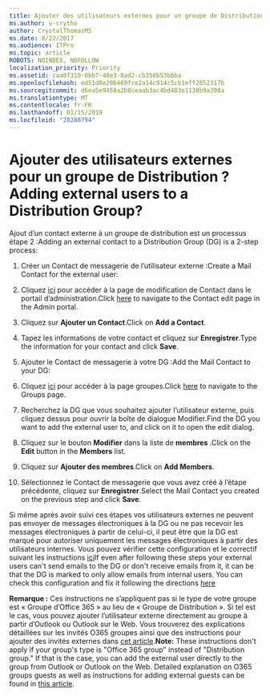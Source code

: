 ```yaml
---
title: Ajouter des utilisateurs externes pour un groupe de Distribution ?
ms.author: v-crytho
author: CrystalThomasMS
ms.date: 8/22/2017
ms.audience: ITPro
ms.topic: article
ROBOTS: NOINDEX, NOFOLLOW
localization_priority: Priority
ms.assetid: caa0f310-0bb7-48e3-8ad2-cb358b53bbba
ms.openlocfilehash: ed51d0e206469fce2a14c914c5cb1eff2052317b
ms.sourcegitcommit: d6ea5e9458a2b8ceaab3ac4bd483e1130b9a398a
ms.translationtype: MT
ms.contentlocale: fr-FR
ms.lasthandoff: 01/15/2019
ms.locfileid: "28288794"
---
```

# <a name="adding-external-users-to-a-distribution-group"></a><span data-ttu-id="6af62-102">Ajouter des utilisateurs externes pour un groupe de Distribution ?</span><span class="sxs-lookup"><span data-stu-id="6af62-102">Adding external users to a Distribution Group?</span></span>

<span data-ttu-id="6af62-103">Ajout d’un contact externe à un groupe de distribution est un processus étape 2 :</span><span class="sxs-lookup"><span data-stu-id="6af62-103">Adding an external contact to a Distribution Group (DG) is a 2-step process:</span></span>
  
1. <span data-ttu-id="6af62-104">Créer un Contact de messagerie de l’utilisateur externe :</span><span class="sxs-lookup"><span data-stu-id="6af62-104">Create a Mail Contact for the external user:</span></span>
    
1. <span data-ttu-id="6af62-105">Cliquez [ici](https://support.office.com/article/https://portal.office.com/adminportal/home.aspx#/Contact) pour accéder à la page de modification de Contact dans le portail d’administration.</span><span class="sxs-lookup"><span data-stu-id="6af62-105">Click [here](https://support.office.com/article/https://portal.office.com/adminportal/home.aspx#/Contact) to navigate to the Contact edit page in the Admin portal.</span></span> 
    
2. <span data-ttu-id="6af62-106">Cliquez sur **Ajouter un Contact**.</span><span class="sxs-lookup"><span data-stu-id="6af62-106">Click on **Add a Contact**.</span></span>
    
3. <span data-ttu-id="6af62-107">Tapez les informations de votre contact et cliquez sur **Enregistrer**.</span><span class="sxs-lookup"><span data-stu-id="6af62-107">Type the information for your contact and click **Save**.</span></span>
    
2. <span data-ttu-id="6af62-108">Ajouter le Contact de messagerie à votre DG :</span><span class="sxs-lookup"><span data-stu-id="6af62-108">Add the Mail Contact to your DG:</span></span>
    
1. <span data-ttu-id="6af62-109">Cliquez [ici](https://support.office.com/article/https://portal.office.com/adminportal/home.aspx#/groups) pour accéder à la page groupes.</span><span class="sxs-lookup"><span data-stu-id="6af62-109">Click [here](https://support.office.com/article/https://portal.office.com/adminportal/home.aspx#/groups) to navigate to the Groups page.</span></span> 
    
2. <span data-ttu-id="6af62-110">Recherchez la DG que vous souhaitez ajouter l’utilisateur externe, puis cliquez dessus pour ouvrir la boîte de dialogue Modifier.</span><span class="sxs-lookup"><span data-stu-id="6af62-110">Find the DG you want to add the external user to, and click on it to open the edit dialog.</span></span>
    
3. <span data-ttu-id="6af62-111">Cliquez sur le bouton **Modifier** dans la liste de **membres** .</span><span class="sxs-lookup"><span data-stu-id="6af62-111">Click on the **Edit** button in the **Members** list.</span></span> 
    
4. <span data-ttu-id="6af62-112">Cliquez sur **Ajouter des membres**.</span><span class="sxs-lookup"><span data-stu-id="6af62-112">Click on **Add Members**.</span></span>
    
5. <span data-ttu-id="6af62-113">Sélectionnez le Contact de messagerie que vous avez créé à l’étape précédente, cliquez sur **Enregistrer**.</span><span class="sxs-lookup"><span data-stu-id="6af62-113">Select the Mail Contact you created on the previous step and click **Save**.</span></span>
    
<span data-ttu-id="6af62-p101">Si même après avoir suivi ces étapes vos utilisateurs externes ne peuvent pas envoyer de messages électroniques à la DG ou ne pas recevoir les messages électroniques à partir de celui-ci, il peut être que la DG est marqué pour autoriser uniquement les messages électroniques à partir des utilisateurs internes. Vous pouvez vérifier cette configuration et le correctif suivant les instructions [ici](https://support.office.com/article/https://support.office.com/article/Fix-email-delivery-issues-for-error-code-5-7-133-in-Office-365-991abc19-7756-438f-abcb-39f69b80f284.aspx)</span><span class="sxs-lookup"><span data-stu-id="6af62-p101">If even after following these steps your external users can't send emails to the DG or don't receive emails from it, it can be that the DG is marked to only allow emails from internal users. You can check this configuration and fix it following the directions [here](https://support.office.com/article/https://support.office.com/article/Fix-email-delivery-issues-for-error-code-5-7-133-in-Office-365-991abc19-7756-438f-abcb-39f69b80f284.aspx)</span></span>
  
 <span data-ttu-id="6af62-p102">**Remarque :** Ces instructions ne s’appliquent pas si le type de votre groupe est « Groupe d’Office 365 » au lieu de « Groupe de Distribution ». Si tel est le cas, vous pouvez ajouter l’utilisateur externe directement au groupe à partir d’Outlook ou Outlook sur le Web. Vous trouverez des explications détaillées sur les invités O365 groupes ainsi que des instructions pour ajouter des invités externes dans [cet article](https://support.office.com/article/https://support.office.com/article/Guest-access-in-Office-365-Groups-bfc7a840-868f-4fd6-a390-f347bf51aff6.aspx).</span><span class="sxs-lookup"><span data-stu-id="6af62-p102">**Note:** These instructions don't apply if your group's type is "Office 365 group" instead of "Distribution group." If that is the case, you can add the external user directly to the group from Outlook or Outlook on the Web. Detailed explanation on O365 groups guests as well as instructions for adding external guests can be found in [this article](https://support.office.com/article/https://support.office.com/article/Guest-access-in-Office-365-Groups-bfc7a840-868f-4fd6-a390-f347bf51aff6.aspx).</span></span>
  


